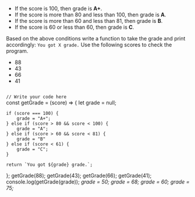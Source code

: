 * If the score is 100, then grade is **A+**.
* If the score is more than 80 and less than 100, then grade is **A**.
* If the score is more than 60 and less than 81, then grade is **B**.
* If the score is 60 or less than 60, then grade is **C**.

Based on the above conditions write a function to take the grade and print accordingly:
`You got X grade.`
Use the following scores to check the program.
- 88
- 43
- 66
- 41

<codeblock language="javascript" type="exercise" testMode="multipleInput">
<code>
// Write your code here
</code>

<solution>
const getGrade = (score) => {
	let grade = null;

	if (score === 100) {
		grade = "A+";
	} else if (score > 80 && score < 100) {
		grade = "A";
	} else if (score > 60 && score < 81) {
		grade = "B"
	} else if (score < 61) {
		grade = "C";
	}

	return `You got ${grade} grade.`;
};
getGrade(88);
getGrade(43);
getGrade(66);
getGrade(41);
</solution>
<testcases>
<caller>
console.log(getGrade(grade));
</caller>
<testcase>
<i>
grade = 50;
</i>
</testcase>
<testcase>
<i>
grade = 68;
</i>
</testcase>
<testcase>
<i>
grade = 60;
</i>
</testcase>
<testcase>
<i>
grade = 75;
</i>
</testcase>
</testcases>
</codeblock>
